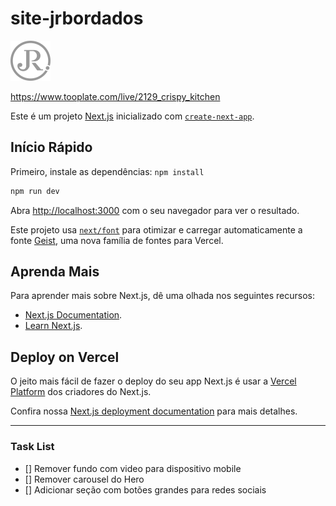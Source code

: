 
# site-jrbordados

![JR Bordados](./.github/logo-gray-64.png)

<https://www.tooplate.com/live/2129_crispy_kitchen>

Este é um projeto [Next.js](https://nextjs.org) inicializado com [`create-next-app`](https://nextjs.org/docs/pages/api-reference/create-next-app).

## Início Rápido

Primeiro, instale as dependências: `npm install`

```bash
npm run dev
```

Abra [http://localhost:3000](http://localhost:3000) com o seu navegador para ver o resultado.

Este projeto usa [`next/font`](https://nextjs.org/docs/pages/building-your-application/optimizing/fonts) para otimizar e carregar automaticamente a fonte [Geist](https://vercel.com/font), uma nova família de fontes para Vercel.

## Aprenda Mais

Para aprender mais sobre Next.js, dê uma olhada nos seguintes recursos:

- [Next.js Documentation](https://nextjs.org/docs).
- [Learn Next.js](https://nextjs.org/learn-pages-router).

## Deploy on Vercel

O jeito mais fácil de fazer o deploy do seu app Next.js é usar a [Vercel Platform](https://vercel.com/new?utm_medium=default-template&filter=next.js&utm_source=create-next-app&utm_campaign=create-next-app-readme) dos criadores do Next.js.

Confira nossa [Next.js deployment documentation](https://nextjs.org/docs/pages/building-your-application/deploying) para mais detalhes.

---

### Task List

- [] Remover fundo com video para dispositivo mobile
- [] Remover carousel do Hero
- [] Adicionar seção com botões grandes para redes sociais
